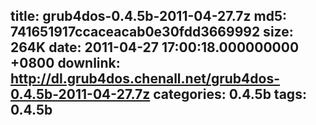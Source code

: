 title: grub4dos-0.4.5b-2011-04-27.7z
md5: 741651917ccaceacab0e30fdd3669992
size: 264K
date: 2011-04-27 17:00:18.000000000 +0800
downlink: http://dl.grub4dos.chenall.net/grub4dos-0.4.5b-2011-04-27.7z
categories: 0.4.5b
tags: 0.4.5b
---

